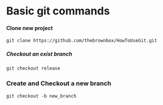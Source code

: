 # Basic git commands
#### Clone new project
```git clone https://github.com/thebrownbox/HowToUseGit.git```
##### Checkout an exist branch 
```git checkout release```
### Create and Checkout a new branch
```git checkout -b new_branch```
